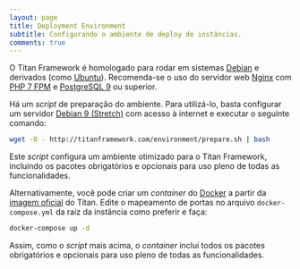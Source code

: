```yaml
---
layout: page
title: Deployment Environment
subtitle: Configurando o ambiente de deploy de instâncias.
comments: true
---
```


O Titan Framework é homologado para rodar em sistemas [Debian](http://debian.org) e derivados (como [Ubuntu](http://ubuntu.com)). Recomenda-se o uso do servidor web [Nginx](http://nginx.com) com [PHP 7 FPM](http://php.net) e [PostgreSQL 9](http://postgresql.org) ou superior.

Há um _script_ de preparação do ambiente. Para utilizá-lo, basta configurar um servidor [Debian 9 (Stretch)](http://debian.org/distrib/) com acesso à internet e executar o seguinte comando:

```bash
wget -O - http://titanframework.com/environment/prepare.sh | bash
```

Este _script_ configura um ambiente otimizado para o Titan Framework, incluindo os pacotes obrigatórios e opcionais para uso pleno de todas as funcionalidades.

Alternativamente, você pode criar um _container_ do [Docker](https://docker.com) a partir da [imagem oficial](https://hub.docker.com/r/carromeu/titan-framework) do Titan. Edite o mapeamento de portas no arquivo ```docker-compose.yml``` da raiz da instância como preferir e faça:

```bash
docker-compose up -d
```

Assim, como o _script_ mais acima, o _container_ inclui todos os pacotes obrigatórios e opcionais para uso pleno de todas as funcionalidades.

